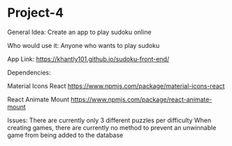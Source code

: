 # Project-4

General Idea: Create an app to play sudoku online

Who would use it: Anyone who wants to play sudoku

App Link: https://khantly101.github.io/sudoku-front-end/

Dependencies:

Material Icons React
https://www.npmjs.com/package/material-icons-react

React Animate Mount
https://www.npmjs.com/package/react-animate-mount

Issues:
There are currently only 3 different puzzles per difficulty
When creating games, there are currently no method to prevent an unwinnable game from being added to the database
